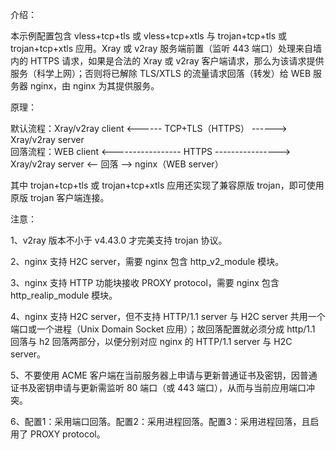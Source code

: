 介绍：

本示例配置包含 vless+tcp+tls 或 vless+tcp+xtls 与 trojan+tcp+tls 或 trojan+tcp+xtls 应用。Xray 或 v2ray 服务端前置（监听 443 端口）处理来自墙内的 HTTPS 请求，如果是合法的 Xray 或 v2ray 客户端请求，那么为该请求提供服务（科学上网）；否则将已解除 TLS/XTLS 的流量请求回落（转发）给 WEB 服务器 nginx，由 nginx 为其提供服务。

原理：

默认流程：Xray/v2ray client <------ TCP+TLS（HTTPS） ------> Xray/v2ray server  
回落流程：WEB client <----------------- HTTPS ----------------> Xray/v2ray server <-- 回落 --> nginx（WEB server）

其中 trojan+tcp+tls 或 trojan+tcp+xtls 应用还实现了兼容原版 trojan，即可使用原版 trojan 客户端连接。

注意：

1、v2ray 版本不小于 v4.43.0 才完美支持 trojan 协议。

2、nginx 支持 H2C server，需要 nginx 包含 http_v2_module 模块。

3、nginx 支持 HTTP 功能块接收 PROXY protocol，需要 nginx 包含 http_realip_module 模块。

4、nginx 支持 H2C server，但不支持 HTTP/1.1 server 与 H2C server 共用一个端口或一个进程（Unix Domain Socket 应用）；故回落配置就必须分成 http/1.1 回落与 h2 回落两部分，以便分别对应 nginx 的 HTTP/1.1 server 与 H2C server。

5、不要使用 ACME 客户端在当前服务器上申请与更新普通证书及密钥，因普通证书及密钥申请与更新需监听 80 端口（或 443 端口），从而与当前应用端口冲突。

6、配置1：采用端口回落。配置2：采用进程回落。配置3：采用进程回落，且启用了 PROXY protocol。
